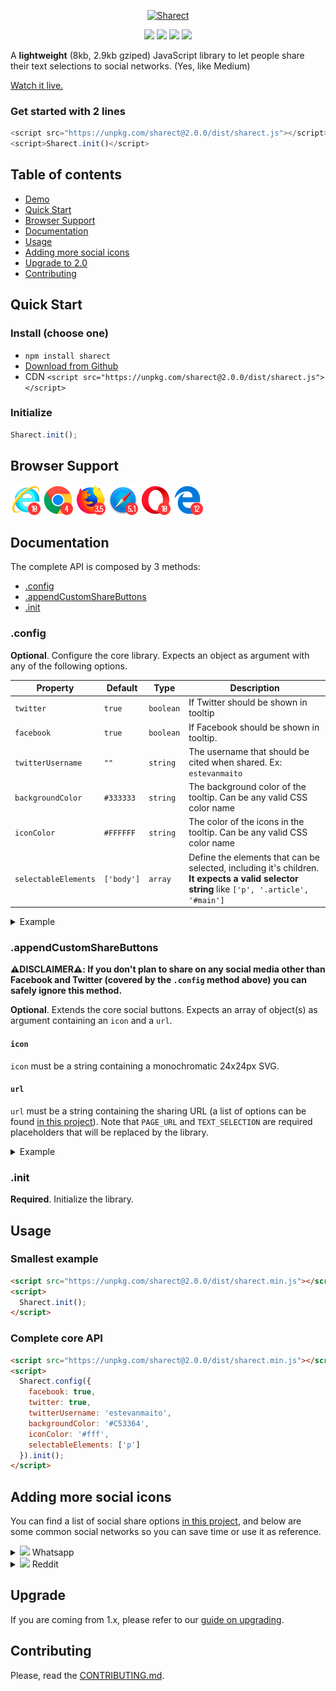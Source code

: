<p align="center">
  <a href="https://estevanmaito.github.io/sharect"><img alt="Sharect" src="./docs/sharect.gif"></a>
</p>

<p align="center">
  <a href="https://www.npmjs.com/package/sharect"><img src="https://img.shields.io/npm/v/sharect.svg?style=flat-square"></a>
  <a href="https://github.com/estevanmaito/sharect/releases/download/v2.0.0/sharect.js"><img src="https://img.shields.io/github/downloads/estevanmaito/sharect/total.svg?style=flat-square"></a>
  <a href="https://github.com/estevanmaito/sharect"><img src="https://img.shields.io/npm/l/sharect.svg?style=flat-square"></a>
  <a href="http://twitter.com/home?status=Sharect%20is%20a%20JavaScript%20library%20to%20let%20people%20share%20their%20text%20selections%20to%20social%20networks%20%23Sharect%20via%20%40estevanmaito"><img src="https://img.shields.io/twitter/url/https/shields.io.svg?style=social"></a>
</p>

A **lightweight** (8kb, 2.9kb gziped) JavaScript library to let people share their text selections to social networks. (Yes, like Medium)

[Watch it live.](https://estevanmaito.github.io/sharect)

### Get started with 2 lines

```javascript
<script src="https://unpkg.com/sharect@2.0.0/dist/sharect.js"></script>
<script>Sharect.init()</script>
```

## Table of contents

- [Demo](https://estevanmaito.github.io/sharect)
- [Quick Start](#quick-start)
- [Browser Support](#browser-support)
- [Documentation](#documentation)
- [Usage](#usage)
- [Adding more social icons](#adding-more-social-icons)
- [Upgrade to 2.0](#upgrade)
- [Contributing](#contributing)

## Quick Start

### Install (choose one)

- `npm install sharect`
- [Download from Github](https://github.com/estevanmaito/sharect/releases/download/v2.0.0/sharect.js)
- CDN `<script src="https://unpkg.com/sharect@2.0.0/dist/sharect.js"></script>`

### Initialize

```javascript
Sharect.init();
```

## Browser Support

![Internet Explore 9+](/docs/browsers/ie.png)
![Chrome 4+](/docs/browsers/chrome.png)
![Firefox 3.5+](/docs/browsers/firefox.png)
![Safari 5.1+](/docs/browsers/safari.png)
![Opera 10+](/docs/browsers/opera.png)
![Edge 12+](/docs/browsers/edge.png)

## Documentation

The complete API is composed by 3 methods:

- [.config](#config)
- [.appendCustomShareButtons](#appendcustomsharebuttons)
- [.init](#init)

### .config

**Optional**. Configure the core library. Expects an object as argument with any of the following options.

Property | Default | Type | Description
-- | -- | -- | --
`twitter` | `true` | `boolean` | If Twitter should be shown in tooltip
`facebook` | `true` | `boolean` | If Facebook should be shown in tooltip.
`twitterUsername` | `""` | `string` | The username that should be cited when shared. Ex: `estevanmaito`
`backgroundColor` | `#333333` | `string` | The background color of the tooltip. Can be any valid CSS color name
`iconColor` | `#FFFFFF` | `string` | The color of the icons in the tooltip. Can be any valid CSS color name
`selectableElements` | `['body']` | `array` | Define the elements that can be selected, including it's children. **It expects a valid selector string** like `['p', '.article', '#main']`

<details><summary>Example</summary>

```javascript
Sharect.config({
  twitterUsername: 'estevanmaito',
  backgroundColor: '#C53364'
}).init()
```

Result

![result](/docs/simple-pink.png)
</details>

### .appendCustomShareButtons

**⚠️DISCLAIMER⚠️: If you don't plan to share on any social media other than Facebook and Twitter (covered by the `.config` method above) you can safely ignore this method.**

**Optional**. Extends the core social buttons. Expects an array of object(s) as argument containing an `icon` and a `url`.

#### `icon`

`icon` must be a string containing a monochromatic 24x24px SVG.

#### `url`

`url` must be a string containing the sharing URL (a list of options can be found [in this project](https://github.com/bradvin/social-share-urls)). Note that `PAGE_URL` and `TEXT_SELECTION` are required placeholders that will be replaced by the library.

<details><summary>Example</summary>

```javascript
Sharect.appendCustomShareButtons([{
  icon: '<svg xmlns="http://www.w3.org/2000/svg" width="24" height="24" viewBox="0 0 478.165 478.165"><path d="M478.165 232.946c0 128.567-105.057 232.966-234.679 232.966-41.102 0-79.814-10.599-113.445-28.969L0 478.165l42.437-125.04c-21.438-35.065-33.77-76.207-33.77-120.159C8.667 104.34 113.763 0 243.485 0c129.623 0 234.68 104.34 234.68 232.946zM243.485 37.098c-108.802 0-197.422 87.803-197.422 195.868 0 42.915 13.986 82.603 37.576 114.879l-24.586 72.542 75.849-23.968c31.121 20.481 68.457 32.296 108.583 32.296 108.723 0 197.323-87.843 197.323-195.908 0-107.886-88.6-195.709-197.323-195.709zM361.931 286.62c-1.395-2.331-5.22-3.746-10.898-6.814-5.917-2.849-34.089-16.497-39.508-18.37-5.16-1.913-8.986-2.849-12.811 2.829-4.005 5.638-14.903 18.629-18.23 22.354-3.546 3.785-6.854 4.264-12.552 1.435-5.618-2.809-24.267-8.866-46.203-28.391-17.055-15.042-28.67-33.711-31.997-39.508-3.427-5.758-.398-8.826 2.471-11.635 2.69-2.59 5.778-6.734 8.627-10.041 2.969-3.287 3.905-5.638 5.798-9.424 1.913-3.905.936-7.192-.478-10.141-1.415-2.849-13.01-30.881-17.752-42.337-4.841-11.416-9.543-9.523-12.871-9.523-3.467 0-7.212-.478-11.117-.478-3.785 0-10.041 1.395-15.381 7.192-5.2 5.658-20.123 19.465-20.123 47.597 0 28.052 20.601 55.308 23.55 59.053 2.869 3.785 39.747 63.197 98.303 86.07 58.476 22.872 58.476 15.321 69.115 14.365 10.38-.956 34.069-13.867 38.811-27.096 4.66-13.45 4.66-24.766 3.246-27.137z"/></svg>',
  url: 'https://api.whatsapp.com/send?text=TEXT_SELECTION%20PAGE_URL'
}]).init()
```

Result

![result](/docs/complete.png)
</details>

### .init

**Required**. Initialize the library.

## Usage

### Smallest example

```html
<script src="https://unpkg.com/sharect@2.0.0/dist/sharect.min.js"></script>
<script>
  Sharect.init();
</script>
```

### Complete core API

```html
<script src="https://unpkg.com/sharect@2.0.0/dist/sharect.min.js"></script>
<script>
  Sharect.config({
    facebook: true,
    twitter: true,
    twitterUsername: 'estevanmaito',
    backgroundColor: '#C53364',
    iconColor: '#fff',
    selectableElements: ['p']
  }).init();
</script>
```

## Adding more social icons

You can find a list of social share options [in this project](https://github.com/bradvin/social-share-urls), and below are some common social networks so you can save time or use it as reference.

<details><summary><img src="https://camo.githubusercontent.com/e7e945f0a3889033af612fe079140af72609c199/68747470733a2f2f6564656e742e6769746875622e696f2f537570657254696e7949636f6e732f696d616765732f7376672f77686174736170702e737667" width="24"> Whatsapp</summary>

```javascript
{
  icon: '<svg xmlns="http://www.w3.org/2000/svg" width="24" height="24" viewBox="0 0 478.165 478.165"><path d="M478.165 232.946c0 128.567-105.057 232.966-234.679 232.966-41.102 0-79.814-10.599-113.445-28.969L0 478.165l42.437-125.04c-21.438-35.065-33.77-76.207-33.77-120.159C8.667 104.34 113.763 0 243.485 0c129.623 0 234.68 104.34 234.68 232.946zM243.485 37.098c-108.802 0-197.422 87.803-197.422 195.868 0 42.915 13.986 82.603 37.576 114.879l-24.586 72.542 75.849-23.968c31.121 20.481 68.457 32.296 108.583 32.296 108.723 0 197.323-87.843 197.323-195.908 0-107.886-88.6-195.709-197.323-195.709zM361.931 286.62c-1.395-2.331-5.22-3.746-10.898-6.814-5.917-2.849-34.089-16.497-39.508-18.37-5.16-1.913-8.986-2.849-12.811 2.829-4.005 5.638-14.903 18.629-18.23 22.354-3.546 3.785-6.854 4.264-12.552 1.435-5.618-2.809-24.267-8.866-46.203-28.391-17.055-15.042-28.67-33.711-31.997-39.508-3.427-5.758-.398-8.826 2.471-11.635 2.69-2.59 5.778-6.734 8.627-10.041 2.969-3.287 3.905-5.638 5.798-9.424 1.913-3.905.936-7.192-.478-10.141-1.415-2.849-13.01-30.881-17.752-42.337-4.841-11.416-9.543-9.523-12.871-9.523-3.467 0-7.212-.478-11.117-.478-3.785 0-10.041 1.395-15.381 7.192-5.2 5.658-20.123 19.465-20.123 47.597 0 28.052 20.601 55.308 23.55 59.053 2.869 3.785 39.747 63.197 98.303 86.07 58.476 22.872 58.476 15.321 69.115 14.365 10.38-.956 34.069-13.867 38.811-27.096 4.66-13.45 4.66-24.766 3.246-27.137z"/></svg>',
  url: 'https://api.whatsapp.com/send?text=TEXT_SELECTION%20PAGE_URL'
}
```
</details>

<details><summary><img src="https://camo.githubusercontent.com/2ed658492cb094825d26b06c1275a7e0414f32e4/68747470733a2f2f6564656e742e6769746875622e696f2f537570657254696e7949636f6e732f696d616765732f7376672f7265646469742e737667" width="24"> Reddit</summary>

```javascript
{
  icon: '<svg xmlns="http://www.w3.org/2000/svg" width="24" height="24"><path d="M133.333 300c0 18.41 14.924 33.333 33.333 33.333S200 318.41 200 300s-14.924-33.333-33.333-33.333S133.333 281.59 133.333 300zm200 0c0 18.41 14.924 33.333 33.333 33.333S400 318.41 400 300s-14.924-33.333-33.333-33.333S333.333 281.59 333.333 300zm1.621 71.238c8.585-6.763 21.029-5.288 27.796 3.298 6.765 8.587 5.287 21.03-3.3 27.796-23.905 18.832-60.324 31.001-92.783 31.001s-68.879-12.169-92.783-31.001c-8.586-6.766-10.062-19.209-3.298-27.796 6.765-8.584 19.209-10.061 27.794-3.298 13.762 10.843 41.001 22.512 68.287 22.512s54.524-11.669 68.287-22.512zm198.379-137.905c0-36.819-29.849-66.667-66.667-66.667-25.06 0-46.871 13.839-58.256 34.282-34.268-18.747-76.019-30.857-121.501-33.65l39.782-89.336 76.142 21.979c6.852 19.449 25.376 33.393 47.166 33.393 27.614 0 50-22.386 50-50s-22.386-50-50-50c-19.042 0-35.595 10.647-44.038 26.309l-84.848-24.491c-9.49-2.739-19.551 1.938-23.567 10.964l-54.048 121.368c-44.342 3.123-85.032 15.116-118.56 33.456-11.388-20.443-33.211-34.273-58.272-34.273C29.848 166.667 0 196.515 0 233.333c0 27.246 16.355 50.653 39.777 60.991-4.203 12.514-6.444 25.575-6.444 39.009C33.333 425.381 137.8 500 266.667 500 395.532 500 500 425.381 500 333.333c0-13.434-2.239-26.491-6.44-39.003 23.42-10.339 39.773-33.75 39.773-60.997zM450 64.583c10.355 0 18.75 8.395 18.75 18.75s-8.395 18.75-18.75 18.75-18.75-8.395-18.75-18.75 8.394-18.75 18.75-18.75zM33.333 233.333c0-18.38 14.953-33.333 33.333-33.333 13.285 0 24.777 7.814 30.128 19.087-17.42 13.211-31.857 28.449-42.534 45.174-12.252-4.931-20.927-16.932-20.927-30.928zm233.334 227.084c-107.005 0-193.75-56.897-193.75-127.084 0-70.186 86.745-127.083 193.75-127.083s193.75 56.897 193.75 127.083c0 70.187-86.746 127.084-193.75 127.084zm212.406-196.156c-10.677-16.725-25.113-31.964-42.534-45.175C441.89 207.814 453.381 200 466.667 200c18.38 0 33.333 14.953 33.333 33.333 0 13.996-8.675 25.997-20.927 30.928z"/></svg>',
  url: 'https://reddit.com/submit?url=PAGE_URL&title=TEXT_SELECTION'
}
```
</details>

## Upgrade

If you are coming from 1.x, please refer to our [guide on upgrading](/UPGRADING.md).

## Contributing

Please, read the [CONTRIBUTING.md](CONTRIBUTING.md).